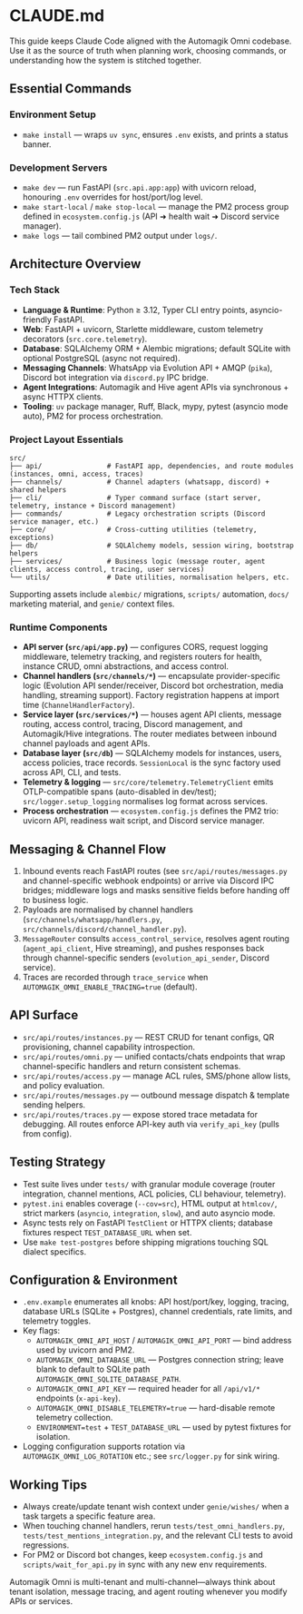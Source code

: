 # CLAUDE.md

This guide keeps Claude Code aligned with the Automagik Omni codebase. Use it as the source of truth when planning work, choosing commands, or understanding how the system is stitched together.

## Essential Commands

### Environment Setup
- `make install` — wraps `uv sync`, ensures `.env` exists, and prints a status banner.

### Development Servers
- `make dev` — run FastAPI (`src.api.app:app`) with uvicorn reload, honouring `.env` overrides for host/port/log level.
- `make start-local` / `make stop-local` — manage the PM2 process group defined in `ecosystem.config.js` (API ➜ health wait ➜ Discord service manager).
- `make logs` — tail combined PM2 output under `logs/`.

## Architecture Overview

### Tech Stack
- **Language & Runtime**: Python ≥ 3.12, Typer CLI entry points, asyncio-friendly FastAPI.
- **Web**: FastAPI + uvicorn, Starlette middleware, custom telemetry decorators (`src.core.telemetry`).
- **Database**: SQLAlchemy ORM + Alembic migrations; default SQLite with optional PostgreSQL (async not required).
- **Messaging Channels**: WhatsApp via Evolution API + AMQP (`pika`), Discord bot integration via `discord.py` IPC bridge.
- **Agent Integrations**: Automagik and Hive agent APIs via synchronous + async HTTPX clients.
- **Tooling**: `uv` package manager, Ruff, Black, mypy, pytest (asyncio mode auto), PM2 for process orchestration.

### Project Layout Essentials
```
src/
├── api/                # FastAPI app, dependencies, and route modules (instances, omni, access, traces)
├── channels/           # Channel adapters (whatsapp, discord) + shared helpers
├── cli/                # Typer command surface (start server, telemetry, instance + Discord management)
├── commands/           # Legacy orchestration scripts (Discord service manager, etc.)
├── core/               # Cross-cutting utilities (telemetry, exceptions)
├── db/                 # SQLAlchemy models, session wiring, bootstrap helpers
├── services/           # Business logic (message router, agent clients, access control, tracing, user services)
└── utils/              # Date utilities, normalisation helpers, etc.
```
Supporting assets include `alembic/` migrations, `scripts/` automation, `docs/` marketing material, and `genie/` context files.

### Runtime Components
- **API server (`src/api/app.py`)** — configures CORS, request logging middleware, telemetry tracking, and registers routers for health, instance CRUD, omni abstractions, and access control.
- **Channel handlers (`src/channels/*`)** — encapsulate provider-specific logic (Evolution API sender/receiver, Discord bot orchestration, media handling, streaming support). Factory registration happens at import time (`ChannelHandlerFactory`).
- **Service layer (`src/services/*`)** — houses agent API clients, message routing, access control, tracing, Discord management, and Automagik/Hive integrations. The router mediates between inbound channel payloads and agent APIs.
- **Database layer (`src/db`)** — SQLAlchemy models for instances, users, access policies, trace records. `SessionLocal` is the sync factory used across API, CLI, and tests.
- **Telemetry & logging** — `src/core/telemetry.TelemetryClient` emits OTLP-compatible spans (auto-disabled in dev/test); `src/logger.setup_logging` normalises log format across services.
- **Process orchestration** — `ecosystem.config.js` defines the PM2 trio: uvicorn API, readiness wait script, and Discord service manager.

## Messaging & Channel Flow
1. Inbound events reach FastAPI routes (see `src/api/routes/messages.py` and channel-specific webhook endpoints) or arrive via Discord IPC bridges; middleware logs and masks sensitive fields before handing off to business logic.
2. Payloads are normalised by channel handlers (`src/channels/whatsapp/handlers.py`, `src/channels/discord/channel_handler.py`).
3. `MessageRouter` consults `access_control_service`, resolves agent routing (`agent_api_client`, Hive streaming), and pushes responses back through channel-specific senders (`evolution_api_sender`, Discord service).
4. Traces are recorded through `trace_service` when `AUTOMAGIK_OMNI_ENABLE_TRACING=true` (default).

## API Surface
- `src/api/routes/instances.py` — REST CRUD for tenant configs, QR provisioning, channel capability introspection.
- `src/api/routes/omni.py` — unified contacts/chats endpoints that wrap channel-specific handlers and return consistent schemas.
- `src/api/routes/access.py` — manage ACL rules, SMS/phone allow lists, and policy evaluation.
- `src/api/routes/messages.py` — outbound message dispatch & template sending helpers.
- `src/api/routes/traces.py` — expose stored trace metadata for debugging.
All routes enforce API-key auth via `verify_api_key` (pulls from config).

## Testing Strategy
- Test suite lives under `tests/` with granular module coverage (router integration, channel mentions, ACL policies, CLI behaviour, telemetry).
- `pytest.ini` enables coverage (`--cov=src`), HTML output at `htmlcov/`, strict markers (`asyncio`, `integration`, `slow`), and auto asyncio mode.
- Async tests rely on FastAPI `TestClient` or HTTPX clients; database fixtures respect `TEST_DATABASE_URL` when set.
- Use `make test-postgres` before shipping migrations touching SQL dialect specifics.

## Configuration & Environment
- `.env.example` enumerates all knobs: API host/port/key, logging, tracing, database URLs (SQLite + Postgres), channel credentials, rate limits, and telemetry toggles.
- Key flags:
  - `AUTOMAGIK_OMNI_API_HOST` / `AUTOMAGIK_OMNI_API_PORT` — bind address used by uvicorn and PM2.
  - `AUTOMAGIK_OMNI_DATABASE_URL` — Postgres connection string; leave blank to default to SQLite path `AUTOMAGIK_OMNI_SQLITE_DATABASE_PATH`.
  - `AUTOMAGIK_OMNI_API_KEY` — required header for all `/api/v1/*` endpoints (`x-api-key`).
  - `AUTOMAGIK_OMNI_DISABLE_TELEMETRY=true` — hard-disable remote telemetry collection.
  - `ENVIRONMENT=test` + `TEST_DATABASE_URL` — used by pytest fixtures for isolation.
- Logging configuration supports rotation via `AUTOMAGIK_OMNI_LOG_ROTATION` etc.; see `src/logger.py` for sink wiring.

## Working Tips
- Always create/update tenant wish context under `genie/wishes/` when a task targets a specific feature area.
- When touching channel handlers, rerun `tests/test_omni_handlers.py`, `tests/test_mentions_integration.py`, and the relevant CLI tests to avoid regressions.
- For PM2 or Discord bot changes, keep `ecosystem.config.js` and `scripts/wait_for_api.py` in sync with any new env requirements.

Automagik Omni is multi-tenant and multi-channel—always think about tenant isolation, message tracing, and agent routing whenever you modify APIs or services.
